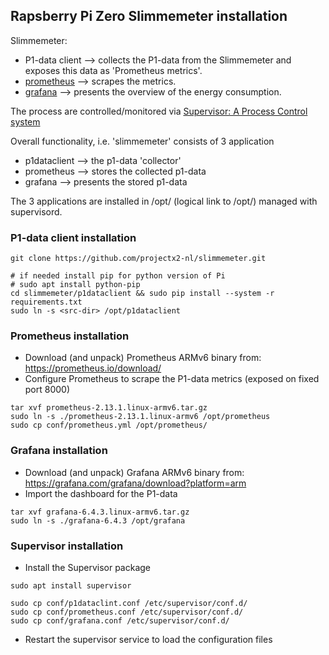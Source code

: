 ## Rapsberry Pi Zero Slimmemeter installation

Slimmemeter:
- P1-data client --> collects the P1-data from the Slimmemeter and exposes this data as 'Prometheus metrics'.
- [prometheus](https://prometheus.io/docs/introduction/overview/) --> scrapes the metrics. 
- [grafana](https://grafana.com/docs/) --> presents the overview of the energy consumption.

The process are controlled/monitored via [Supervisor: A Process Control system](http://supervisord.org/)

Overall functionality, i.e. 'slimmemeter' consists of 3 application
- p1dataclient --> the p1-data 'collector'
- prometheus --> stores the collected p1-data
- grafana --> presents the stored p1-data

The 3 applications are installed in /opt/<application> (logical link to /opt/<application>) managed with supervisord.

### P1-data client installation
```shell script
git clone https://github.com/projectx2-nl/slimmemeter.git

# if needed install pip for python version of Pi
# sudo apt install python-pip
cd slimmemeter/p1dataclient && sudo pip install --system -r requirements.txt
sudo ln -s <src-dir> /opt/p1dataclient
```

### Prometheus installation
- Download (and unpack) Prometheus ARMv6 binary from: https://prometheus.io/download/
- Configure Prometheus to scrape the P1-data metrics (exposed on fixed port 8000)
```shell script
tar xvf prometheus-2.13.1.linux-armv6.tar.gz
sudo ln -s ./prometheus-2.13.1.linux-armv6 /opt/prometheus
sudo cp conf/prometheus.yml /opt/prometheus/
```

### Grafana installation
- Download (and unpack) Grafana ARMv6 binary from: https://grafana.com/grafana/download?platform=arm
- Import the dashboard for the P1-data
```shell script
tar xvf grafana-6.4.3.linux-armv6.tar.gz
sudo ln -s ./grafana-6.4.3 /opt/grafana
```

### Supervisor installation
- Install the Supervisor package 
```shell script
sudo apt install supervisor

sudo cp conf/p1dataclint.conf /etc/supervisor/conf.d/
sudo cp conf/prometheus.conf /etc/supervisor/conf.d/
sudo cp conf/grafana.conf /etc/supervisor/conf.d/
```
- Restart the supervisor service to load the configuration files


